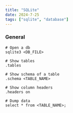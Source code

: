 ```yaml
---
title: "SQLite"
date: 2024-7-25
tags: ["sqlite", "database"]
---
```


### General

```console
# Open a db
sqlite3 <DB_FILE>
```

```console
# Show tables
.tables
```

```console
# Show schema of a table
.schema <TABLE_NAME>
```

```console
# Show column headers
.headers on
```

```console
# Dump data
select * from <TABLE_NAME>;
```
